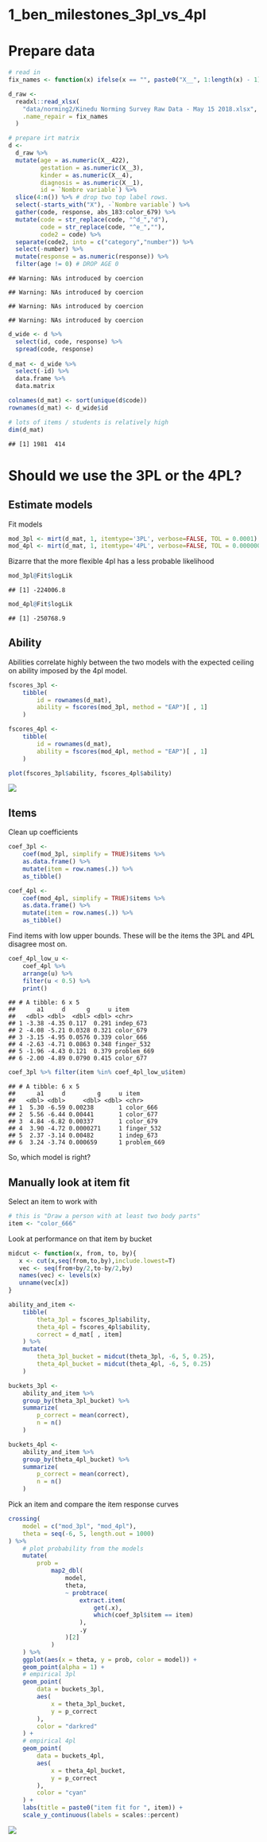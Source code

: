1\_ben\_milestones\_3pl\_vs\_4pl
================

# Prepare data

``` r
# read in
fix_names <- function(x) ifelse(x == "", paste0("X__", 1:length(x) - 1), x)

d_raw <- 
  readxl::read_xlsx(
    "data/norming2/Kinedu Norming Survey Raw Data - May 15 2018.xlsx", 
    .name_repair = fix_names
  )

# prepare irt matrix
d <- 
  d_raw %>%
  mutate(age = as.numeric(X__422), 
         gestation = as.numeric(X__3),
         kinder = as.numeric(X__4),
         diagnosis = as.numeric(X__1), 
         id = `Nombre variable`) %>%
  slice(4:n()) %>% # drop two top label rows. 
  select(-starts_with("X"), -`Nombre variable`) %>%
  gather(code, response, abs_183:color_679) %>%
  mutate(code = str_replace(code, "^d_","d"),
         code = str_replace(code, "^e_",""),
         code2 = code) %>%
  separate(code2, into = c("category","number")) %>%
  select(-number) %>%
  mutate(response = as.numeric(response)) %>% 
  filter(age != 0) # DROP AGE 0
```

    ## Warning: NAs introduced by coercion
    
    ## Warning: NAs introduced by coercion
    
    ## Warning: NAs introduced by coercion
    
    ## Warning: NAs introduced by coercion

``` r
d_wide <- d %>%
  select(id, code, response) %>%
  spread(code, response)
  
d_mat <- d_wide %>%
  select(-id) %>% 
  data.frame %>%
  data.matrix

colnames(d_mat) <- sort(unique(d$code))
rownames(d_mat) <- d_wide$id

# lots of items / students is relatively high
dim(d_mat)
```

    ## [1] 1981  414

# Should we use the 3PL or the 4PL?

## Estimate models

Fit models

``` r
mod_3pl <- mirt(d_mat, 1, itemtype='3PL', verbose=FALSE, TOL = 0.0001)
mod_4pl <- mirt(d_mat, 1, itemtype='4PL', verbose=FALSE, TOL = 0.00000001)
```

Bizarre that the more flexible 4pl has a less probable likelihood

``` r
mod_3pl@Fit$logLik
```

    ## [1] -224006.8

``` r
mod_4pl@Fit$logLik
```

    ## [1] -250768.9

## Ability

Abilities correlate highly between the two models with the expected
ceiling on ability imposed by the 4pl model.

``` r
fscores_3pl <-
    tibble(
        id = rownames(d_mat), 
        ability = fscores(mod_3pl, method = "EAP")[ , 1]
    )

fscores_4pl <- 
    tibble(
        id = rownames(d_mat), 
        ability = fscores(mod_4pl, method = "EAP")[ , 1]
    )

plot(fscores_3pl$ability, fscores_4pl$ability)
```

![](1_ben_milestones_fit_files/figure-gfm/unnamed-chunk-4-1.png)<!-- -->

## Items

Clean up coefficients

``` r
coef_3pl <- 
    coef(mod_3pl, simplify = TRUE)$items %>% 
    as.data.frame() %>% 
    mutate(item = row.names(.)) %>% 
    as_tibble()

coef_4pl <- 
    coef(mod_4pl, simplify = TRUE)$items %>% 
    as.data.frame() %>% 
    mutate(item = row.names(.)) %>% 
    as_tibble()
```

Find items with low upper bounds. These will be the items the 3PL and
4PL disagree most on.

``` r
coef_4pl_low_u <- 
    coef_4pl %>% 
    arrange(u) %>% 
    filter(u < 0.5) %>% 
    print()
```

    ## # A tibble: 6 x 5
    ##      a1     d      g     u item       
    ##   <dbl> <dbl>  <dbl> <dbl> <chr>      
    ## 1 -3.38 -4.35 0.117  0.291 indep_673  
    ## 2 -4.08 -5.21 0.0328 0.321 color_679  
    ## 3 -3.15 -4.95 0.0576 0.339 color_666  
    ## 4 -2.63 -4.71 0.0863 0.348 finger_532 
    ## 5 -1.96 -4.43 0.121  0.379 problem_669
    ## 6 -2.00 -4.89 0.0790 0.415 color_677

``` r
coef_3pl %>% filter(item %in% coef_4pl_low_u$item)
```

    ## # A tibble: 6 x 5
    ##      a1     d         g     u item       
    ##   <dbl> <dbl>     <dbl> <dbl> <chr>      
    ## 1  5.30 -6.59 0.00238       1 color_666  
    ## 2  5.56 -6.44 0.00441       1 color_677  
    ## 3  4.84 -6.82 0.00337       1 color_679  
    ## 4  3.90 -4.72 0.0000271     1 finger_532 
    ## 5  2.37 -3.14 0.00482       1 indep_673  
    ## 6  3.24 -3.74 0.000659      1 problem_669

So, which model is right?

## Manually look at item fit

Select an item to work with

``` r
# this is "Draw a person with at least two body parts"
item <- "color_666"
```

Look at performance on that item by bucket

``` r
midcut <- function(x, from, to, by){
   x <- cut(x,seq(from,to,by),include.lowest=T)
   vec <- seq(from+by/2,to-by/2,by)
   names(vec) <- levels(x)
   unname(vec[x])
}

ability_and_item <- 
    tibble(
        theta_3pl = fscores_3pl$ability,
        theta_4pl = fscores_4pl$ability,
        correct = d_mat[ , item]
    ) %>% 
    mutate(
        theta_3pl_bucket = midcut(theta_3pl, -6, 5, 0.25),
        theta_4pl_bucket = midcut(theta_4pl, -6, 5, 0.25)
    )

buckets_3pl <- 
    ability_and_item %>% 
    group_by(theta_3pl_bucket) %>% 
    summarize(
        p_correct = mean(correct),
        n = n()
    )

buckets_4pl <- 
    ability_and_item %>% 
    group_by(theta_4pl_bucket) %>% 
    summarize(
        p_correct = mean(correct),
        n = n()
    )
```

Pick an item and compare the item response curves

``` r
crossing(
    model = c("mod_3pl", "mod_4pl"),
    theta = seq(-6, 5, length.out = 1000)
) %>% 
    # plot probability from the models
    mutate(
        prob = 
            map2_dbl(
                model, 
                theta, 
                ~ probtrace(
                    extract.item(
                        get(.x), 
                        which(coef_3pl$item == item)
                    ), 
                    .y
                )[2]
            )
    ) %>% 
    ggplot(aes(x = theta, y = prob, color = model)) +
    geom_point(alpha = 1) +
    # empirical 3pl
    geom_point(
        data = buckets_3pl,
        aes(
            x = theta_3pl_bucket,
            y = p_correct
        ),
        color = "darkred"
    ) +
    # empirical 4pl
    geom_point(
        data = buckets_4pl,
        aes(
            x = theta_4pl_bucket,
            y = p_correct
        ),
        color = "cyan"
    ) +
    labs(title = paste0("item fit for ", item)) +
    scale_y_continuous(labels = scales::percent)
```

![](1_ben_milestones_fit_files/figure-gfm/unnamed-chunk-9-1.png)<!-- -->
